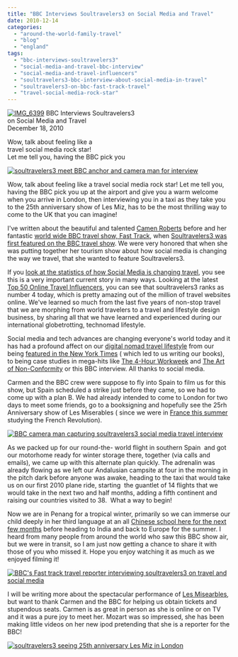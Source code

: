 ```yaml
---
title: "BBC Interviews Soultravelers3 on Social Media and Travel"
date: 2010-12-14
categories: 
  - "around-the-world-family-travel"
  - "blog"
  - "england"
tags: 
  - "bbc-interviews-soultravelers3"
  - "social-media-and-travel-bbc-interview"
  - "social-media-and-travel-influencers"
  - "soultravelers3-bbc-interview-about-social-media-in-travel"
  - "soultravelers3-on-bbc-fast-track-travel"
  - "travel-social-media-rock-star"
---
```


[![IMG_6399](https://pub-ac94b3f306b24c0dba4238943c97f2e1.r2.dev/6a00e5502a950788330148c6b5c23e970c.jpg "IMG_6399")](https://pub-ac94b3f306b24c0dba4238943c97f2e1.r2.dev/6a00e5502a950788330148c6b5c23e970c.jpg) BBC Interviews Soultravelers3  
on Social Media and Travel  
December 18, 2010

Wow, talk about feeling like a  
travel social media rock star!  
Let me tell you, having the BBC pick you

<!--more-->

[![soultravelers3 meet BBC anchor and camera man for interview](https://pub-ac94b3f306b24c0dba4238943c97f2e1.r2.dev/6a00e5502a950788330147e0a17604970b.jpg "soultravelers3 meet BBC anchor and camera man for interview")](https://pub-ac94b3f306b24c0dba4238943c97f2e1.r2.dev/6a00e5502a950788330147e0a17604970b.jpg)  
  
Wow, talk about feeling like a travel social media rock star! Let me tell you, having the BBC pick you up at the airport and give you a warm welcome when you arrive in London, then interviewing you in a taxi as they take you to the 25th anniversary show of Les Miz, has to be the most thrilling way to come to the UK that you can imagine!

I've written about the beautiful and talented [Camen Roberts](http://soultravelers3new.local/2010/07/5-favorite-travel-writers-from-the-new-york-times-to-the-bbc.html "carmen l roberts") before and her fantastic [world wide BBC travel show, Fast Track](http://news.bbc.co.uk/2/hi/programmes/fast_track/9075804.stm "BBC fast track world wide show"), when [Soultravelers3 was first featured on the BBC travel show](http://soultravelers3new.local/2010/05/bbc-world-news-featured-soultravelers3-youtube-viral-travel-video-fast-track-bbcnews.html "soultravelers3 on bbc travel show"). We were very honored that when she was putting together her tourism show about how social media is changing the way we travel, that she wanted to feature Soultravelers3.

If you [look at the statistics of how Social Media is changing travel](http://www.stikkymedia.com/articles/social-media-and-the-tourism-industry-statistics#comment-131 "statistics how social media is changing travel"), you see this is a very important current story in many ways. Looking at the latest [Top 50 Online Travel Influencers](http://influencersintravel.com/the-top-online-travel-influencers/ "Top 50 Travel Influencers Online"), you can see that soultravelers3 ranks as number 4 today, which is pretty amazing out of the million of travel websites online. We've learned so much from the last five years of non-stop travel that we are morphing from world travelers to a travel and lifestyle design business, by sharing all that we have learned and experienced during our international globetrotting, technomad lifestyle.

    

  
Social media and tech advances are changing everyone's world today and it has had a profound affect on our [digital nomad travel lifestyle](http://soultravelers3new.local/2009/04/how-to-travel-the-world-as-a-digital-nomad-family.html "digital nomad travel lifestyle") from our being [featured in the New York Times](http://soultravelers3new.local/2010/02/new-york-times-qa-with-soultravelers3-on-frugal-traveler-nomadic-family-traveler-jeanne-dee.html "featured in the new york times") ( which led to us writing our books), to being case studies in mega-hits like [The 4-Hour Workweek](http://soultravelers3new.local/2010/03/the-4hour-workweek-review-by-world-traveling-family-rich-global-digital-lifestyle-design.html "4-hour workweek") and [The Art of Non-Conformity](http://www.amazon.com/Art-Non-Conformity-Rules-Change-World/dp/0399536108/ref=sr_1_1?ie=UTF8&s=books&qid=1292319148&sr=1-1 "the art of non-conformity") or this BBC interview. All thanks to social media.

Carmen and the BBC crew were suppose to fly into Spain to film us for this show, but Spain scheduled a strike just before they came, so we had to come up with a plan B. We had already intended to come to London for two days to meet some friends, go to a booksigning and hopefully see the 25rh Anniversary show of Les Miserables ( since we were in [France this summer](https://pub-ac94b3f306b24c0dba4238943c97f2e1.r2.dev/soultravelers3/france/index.html "France this summer") studying the French Revolution).

[![BBC camera man capturing soultravelers3 social media  travel interview](https://pub-ac94b3f306b24c0dba4238943c97f2e1.r2.dev/6a00e5502a950788330148c6b6456c970c.jpg "BBC camera man capturing soultravelers3 social media  travel interview")](https://pub-ac94b3f306b24c0dba4238943c97f2e1.r2.dev/6a00e5502a950788330148c6b6456c970c.jpg)  
  
As we packed up for our round-the- world flight in southern Spain  and got our motorhome ready for winter storage there, together (via calls and emails), we came up with this alternate plan quickly. The adrenalin was already flowing as we left our Andalusian campsite at four in the morning in the pitch dark before anyone was awake, heading to the taxi that would take us on our first 2010 plane ride, starting  the guantlet of 14 flights that we would take in the next two and half months, adding a fifth continent and raising our countries visited to 38.  What a way to begin!

Now we are in Penang for a tropical winter, primarily so we can immerse our child deeply in her third language at an all [Chinese school here for the next few months](http://soultravelers3new.local/2010/04/around-the-world-family-travel-soultravelers3-digital-nomad-global-international-family-travel.html "immersing in Mandarin at chinese school") before heading to India and back to Europe for the summer. I heard from many people from around the world who saw this BBC show air, but we were in transit, so I am just now getting a chance to share it with those of you who missed it. Hope you enjoy watching it as much as we enjoyed filming it!

[![BBC's Fast track travel reporter interviewing soultravelers3 on travel and social media](https://pub-ac94b3f306b24c0dba4238943c97f2e1.r2.dev/6a00e5502a950788330147e0ac5d09970b.jpg "BBC's Fast track travel reporter interviewing soultravelers3 on travel and social media")](https://pub-ac94b3f306b24c0dba4238943c97f2e1.r2.dev/6a00e5502a950788330147e0ac5d09970b.jpg)  
  
I will be writing more about the spectacular performance of [Les Misearbles](http://www.lesmis.com/ "Les Miserabless"), but want to thank Carmen and the BBC for helping us obtain tickets and stupendous seats. Carmen is as great in person as she is online or on TV and it was a pure joy to meet her. Mozart was so impressed, she has been making little videos on her new ipod pretending that she is a reporter for the BBC!

[![soultravelers3 seeing 25th anniversary  Les Miz in London](https://pub-ac94b3f306b24c0dba4238943c97f2e1.r2.dev/6a00e5502a950788330147e0ac64f2970b.jpg "soultravelers3 seeing 25th anniversary  Les Miz in London")](https://pub-ac94b3f306b24c0dba4238943c97f2e1.r2.dev/6a00e5502a950788330147e0ac64f2970b.jpg)
